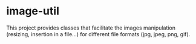# image-util #

This project provides classes that facilitate the images manipulation (resizing, insertion in a file...) for different file formats (jpg, jpeg, png, gif).